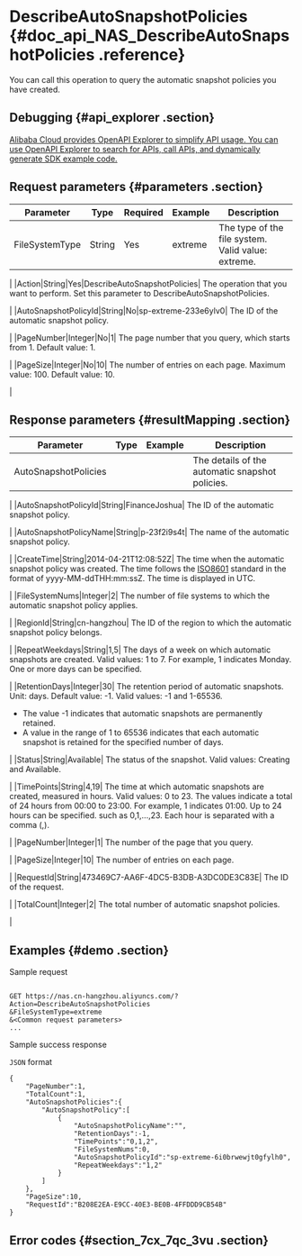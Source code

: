 # DescribeAutoSnapshotPolicies {#doc_api_NAS_DescribeAutoSnapshotPolicies .reference}

You can call this operation to query the automatic snapshot policies you have created.

## Debugging {#api_explorer .section}

[Alibaba Cloud provides OpenAPI Explorer to simplify API usage. You can use OpenAPI Explorer to search for APIs, call APIs, and dynamically generate SDK example code.](https://api.aliyun.com/#product=NAS&api=DescribeAutoSnapshotPolicies&type=RPC&version=2017-06-26)

## Request parameters {#parameters .section}

|Parameter|Type|Required|Example|Description|
|---------|----|--------|-------|-----------|
|FileSystemType|String|Yes|extreme| The type of the file system. Valid value: extreme.

 |
|Action|String|Yes|DescribeAutoSnapshotPolicies| The operation that you want to perform. Set this parameter to DescribeAutoSnapshotPolicies.

 |
|AutoSnapshotPolicyId|String|No|sp-extreme-233e6ylv0| The ID of the automatic snapshot policy.

 |
|PageNumber|Integer|No|1| The page number that you query, which starts from 1. Default value: 1.

 |
|PageSize|Integer|No|10| The number of entries on each page. Maximum value: 100. Default value: 10.

 |

## Response parameters {#resultMapping .section}

|Parameter|Type|Example|Description|
|---------|----|-------|-----------|
|AutoSnapshotPolicies| | | The details of the automatic snapshot policies.

 |
|AutoSnapshotPolicyId|String|FinanceJoshua| The ID of the automatic snapshot policy.

 |
|AutoSnapshotPolicyName|String|p-23f2i9s4t| The name of the automatic snapshot policy.

 |
|CreateTime|String|2014-04-21T12:08:52Z| The time when the automatic snapshot policy was created. The time follows the [ISO8601](https://www.iso.org/iso-8601-date-and-time-format.html) standard in the format of yyyy-MM-ddTHH:mm:ssZ. The time is displayed in UTC.

 |
|FileSystemNums|Integer|2| The number of file systems to which the automatic snapshot policy applies.

 |
|RegionId|String|cn-hangzhou| The ID of the region to which the automatic snapshot policy belongs.

 |
|RepeatWeekdays|String|1,5| The days of a week on which automatic snapshots are created. Valid values: 1 to 7. For example, 1 indicates Monday. One or more days can be specified.

 |
|RetentionDays|Integer|30| The retention period of automatic snapshots. Unit: days. Default value: -1. Valid values: -1 and 1-65536.

-   The value -1 indicates that automatic snapshots are permanently retained.
-   A value in the range of 1 to 65536 indicates that each automatic snapshot is retained for the specified number of days.

 |
|Status|String|Available| The status of the snapshot. Valid values: Creating and Available.

 |
|TimePoints|String|4,19| The time at which automatic snapshots are created, measured in hours. Valid values: 0 to 23. The values indicate a total of 24 hours from 00:00 to 23:00. For example, 1 indicates 01:00. Up to 24 hours can be specified. such as 0,1,...,23. Each hour is separated with a comma \(,\).

 |
|PageNumber|Integer|1| The number of the page that you query.

 |
|PageSize|Integer|10| The number of entries on each page.

 |
|RequestId|String|473469C7-AA6F-4DC5-B3DB-A3DC0DE3C83E| The ID of the request.

 |
|TotalCount|Integer|2| The total number of automatic snapshot policies.

 |

## Examples {#demo .section}

Sample request

``` {#request_demo}

GET https://nas.cn-hangzhou.aliyuncs.com/?Action=DescribeAutoSnapshotPolicies
&FileSystemType=extreme
&<Common request parameters>
...

```

Sample success response

`JSON` format

``` {#json_return_success_demo}
{
	"PageNumber":1,
	"TotalCount":1,
	"AutoSnapshotPolicies":{
		"AutoSnapshotPolicy":[
			{
				"AutoSnapshotPolicyName":"",
				"RetentionDays":-1,
				"TimePoints":"0,1,2",
				"FileSystemNums":0,
				"AutoSnapshotPolicyId":"sp-extreme-6i0brwewjt0gfylh0",
				"RepeatWeekdays":"1,2"
			}
		]
	},
	"PageSize":10,
	"RequestId":"B208E2EA-E9CC-40E3-BE0B-4FFDDD9CB54B"
}
```

## Error codes {#section_7cx_7qc_3vu .section}

